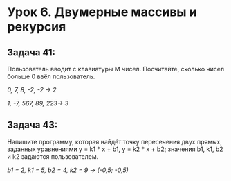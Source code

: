 # Урок 6. Двумерные массивы и рекурсия

## **Задача 41:** 
Пользователь вводит с клавиатуры M чисел. Посчитайте, сколько чисел больше 0 ввёл пользователь.

*0, 7, 8, -2, -2 -> 2*

*1, -7, 567, 89, 223-> 3*

## __Задача 43:__
Напишите программу, которая найдёт точку пересечения двух прямых, заданных уравнениями y = k1 * x + b1, y = k2 * x + b2; значения b1, k1, b2 и k2 задаются пользователем.

*b1 = 2, k1 = 5, b2 = 4, k2 = 9 -> (-0,5; -0,5)*